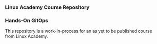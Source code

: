 ### Linux Academy Course Repository
### Hands-On GitOps

This repository is a work-in-process for an as yet to be published course from Linux Academy.
